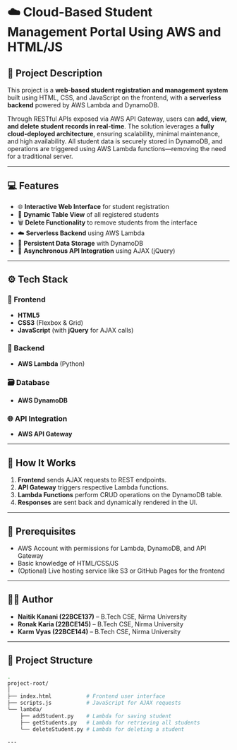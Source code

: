 # ☁️ Cloud-Based Student Management Portal Using AWS and HTML/JS

## 📝 Project Description

This project is a **web-based student registration and management system** built using HTML, CSS, and JavaScript on the frontend, with a **serverless backend** powered by AWS Lambda and DynamoDB.

Through RESTful APIs exposed via AWS API Gateway, users can **add, view, and delete student records in real-time**. The solution leverages a **fully cloud-deployed architecture**, ensuring scalability, minimal maintenance, and high availability. All student data is securely stored in DynamoDB, and operations are triggered using AWS Lambda functions—removing the need for a traditional server.

---

## 💻 Features

- 🌐 **Interactive Web Interface** for student registration  
- 📄 **Dynamic Table View** of all registered students  
- 🗑️ **Delete Functionality** to remove students from the interface  
- ☁️ **Serverless Backend** using AWS Lambda  
- 💾 **Persistent Data Storage** with DynamoDB  
- 🔁 **Asynchronous API Integration** using AJAX (jQuery)

---

## ⚙️ Tech Stack

### 🔸 Frontend
- **HTML5**
- **CSS3** (Flexbox & Grid)
- **JavaScript** (with **jQuery** for AJAX calls)

### 🔹 Backend
- **AWS Lambda** (Python)

### 🗃️ Database
- **AWS DynamoDB**

### 🌐 API Integration
- **AWS API Gateway**

---

## 🧪 How It Works

1. **Frontend** sends AJAX requests to REST endpoints.
2. **API Gateway** triggers respective Lambda functions.
3. **Lambda Functions** perform CRUD operations on the DynamoDB table.
4. **Responses** are sent back and dynamically rendered in the UI.

---

## 📌 Prerequisites

- AWS Account with permissions for Lambda, DynamoDB, and API Gateway
- Basic knowledge of HTML/CSS/JS
- (Optional) Live hosting service like S3 or GitHub Pages for the frontend

---

## 🧑‍💻 Author

- **Naitik Kanani (22BCE137)** – B.Tech CSE, Nirma University  
- **Ronak Karia (22BCE145)** – B.Tech CSE, Nirma University  
- **Karm Vyas (22BCE144)** – B.Tech CSE, Nirma University

---

## 📁 Project Structure

```bash
.
project-root/
│
├── index.html           # Frontend user interface
├── scripts.js           # JavaScript for AJAX requests
└── lambda/
    ├── addStudent.py    # Lambda for saving student
    ├── getStudents.py   # Lambda for retrieving all students
    └── deleteStudent.py # Lambda for deleting a student

---

